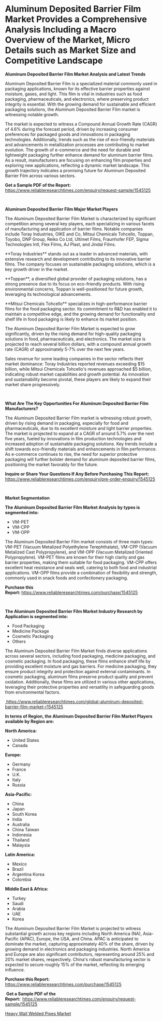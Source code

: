 <p><h1>Aluminum Deposited Barrier Film Market Provides a Comprehensive Analysis Including a Macro Overview of the Market, Micro Details such as Market Size and Competitive Landscape</h1></p><p><strong>Aluminum Deposited Barrier Film Market Analysis and Latest Trends</strong></p>
<p><p>Aluminum Deposited Barrier Film is a specialized material commonly used in packaging applications, known for its effective barrier properties against moisture, gases, and light. This film is vital in industries such as food packaging, pharmaceuticals, and electronics, where preserving product integrity is essential. With the growing demand for sustainable and efficient packaging solutions, the Aluminum Deposited Barrier Film market is witnessing notable growth.</p><p>The market is expected to witness a Compound Annual Growth Rate (CAGR) of 4.6% during the forecast period, driven by increasing consumer preferences for packaged goods and innovations in packaging technologies. Additionally, trends such as the rise of eco-friendly materials and advancements in metallization processes are contributing to market evolution. The growth of e-commerce and the need for durable and lightweight packaging further enhance demand for aluminum barrier films. As a result, manufacturers are focusing on enhancing film properties and exploring new applications, reflecting a dynamic market landscape. This growth trajectory indicates a promising future for Aluminum Deposited Barrier Film across various sectors.</p></p>
<p><strong>Get a Sample PDF of the Report:&nbsp;</strong> <a href="https://www.reliableresearchtimes.com/enquiry/request-sample/1545125?utm_campaign=2033&utm_medium=2&utm_source=Github&utm_content=ia&utm_term=06022025&utm_id=aluminum-deposited-barrier-film">https://www.reliableresearchtimes.com/enquiry/request-sample/1545125</a></p>
<p>&nbsp;</p>
<p><strong>Aluminum Deposited Barrier Film Major Market Players</strong></p>
<p><p>The Aluminum Deposited Barrier Film Market is characterized by significant competition among several key players, each specializing in various facets of manufacturing and application of barrier films. Notable companies include Toray Industries, OIKE and Co, Mitsui Chemicals Tohcello, Toppan, Toyobo, DNP Group, Reiko Co Ltd, Ultimet Films, Fraunhofer FEP, Sigma Technologies Intl, Flex Films, AJ Plast, and Jindal Films.</p><p>**Toray Industries** stands out as a leader in advanced materials, with extensive research and development contributing to its innovative barrier films. The company focuses on sustainable packaging solutions, which is a key growth driver in the market.</p><p>**Toppan**, a diversified global provider of packaging solutions, has a strong presence due to its focus on eco-friendly products. With rising environmental concerns, Toppan is well-positioned for future growth, leveraging its technological advancements.</p><p>**Mitsui Chemicals Tohcello** specializes in high-performance barrier films for the food packaging sector. Its commitment to R&D has enabled it to maintain a competitive edge, and the growing demand for functionality and shelf life in food packaging is likely to enhance its market position.</p><p>The Aluminum Deposited Barrier Film Market is expected to grow significantly, driven by the rising demand for high-quality packaging solutions in food, pharmaceuticals, and electronics. The market size is projected to reach several billion dollars, with a compound annual growth rate (CAGR) of approximately 5-7% over the next few years.</p><p>Sales revenue for some leading companies in the sector reflects their market dominance: Toray Industries reported revenues exceeding $15 billion, while Mitsui Chemicals Tohcello's revenues approached $5 billion, indicating robust market capabilities and growth potential. As innovation and sustainability become pivotal, these players are likely to expand their market share progressively.</p></p>
<p>&nbsp;</p>
<p><strong>What Are The Key Opportunities For Aluminum Deposited Barrier Film Manufacturers?</strong></p>
<p><p>The Aluminum Deposited Barrier Film market is witnessing robust growth, driven by rising demand in packaging, especially for food and pharmaceuticals, due to its excellent moisture and light barrier properties. The market is projected to expand at a CAGR of around 5.7% over the next five years, fueled by innovations in film production technologies and increased adoption of sustainable packaging solutions. Key trends include a shift towards eco-friendly materials and enhancements in film performance. As e-commerce continues to rise, the need for superior protective packaging will further bolster demand for aluminum deposited barrier films, positioning the market favorably for the future.</p></p>
<p><strong>Inquire or Share Your Questions If Any Before Purchasing This Report:</strong> <a href="https://www.reliableresearchtimes.com/enquiry/pre-order-enquiry/1545125?utm_campaign=2033&utm_medium=2&utm_source=Github&utm_content=ia&utm_term=06022025&utm_id=aluminum-deposited-barrier-film">https://www.reliableresearchtimes.com/enquiry/pre-order-enquiry/1545125</a></p>
<p>&nbsp;</p>
<p><strong>Market Segmentation</strong></p>
<p><strong>The Aluminum Deposited Barrier Film Market Analysis by types is segmented into:</strong></p>
<p><ul><li>VM-PET</li><li>VM-CPP</li><li>VM-OPP</li></ul></p>
<p><p>The Aluminum Deposited Barrier Film market consists of three main types: VM-PET (Vacuum Metalized Polyethylene Terephthalate), VM-CPP (Vacuum Metalized Cast Polypropylene), and VM-OPP (Vacuum Metalized Oriented Polypropylene). VM-PET films are known for their high clarity and gas barrier properties, making them suitable for food packaging. VM-CPP offers excellent heat resistance and seals well, catering to both food and industrial applications. VM-OPP films provide a combination of flexibility and strength, commonly used in snack foods and confectionery packaging.</p></p>
<p><strong>Purchase this Report:&nbsp;</strong><a href="https://www.reliableresearchtimes.com/purchase/1545125?utm_campaign=2033&utm_medium=2&utm_source=Github&utm_content=ia&utm_term=06022025&utm_id=aluminum-deposited-barrier-film">https://www.reliableresearchtimes.com/purchase/1545125</a></p>
<p>&nbsp;</p>
<p><strong>The Aluminum Deposited Barrier Film Market Industry Research by Application is segmented into:</strong></p>
<p><ul><li>Food Packaging</li><li>Medicine Package</li><li>Cosmetic Packaging</li><li>Others</li></ul></p>
<p><p>The Aluminum Deposited Barrier Film Market finds diverse applications across several sectors, including food packaging, medicine packaging, and cosmetic packaging. In food packaging, these films enhance shelf life by providing excellent moisture and gas barriers. For medicine packaging, they ensure product integrity and protection against external contaminants. In cosmetic packaging, aluminum films preserve product quality and prevent oxidation. Additionally, these films are utilized in various other applications, leveraging their protective properties and versatility in safeguarding goods from environmental factors.</p></p>
<p><a href="https://www.reliableresearchtimes.com/global-aluminum-deposited-barrier-film-market-r1545125?utm_campaign=2033&utm_medium=2&utm_source=Github&utm_content=ia&utm_term=06022025&utm_id=aluminum-deposited-barrier-film">&nbsp;https://www.reliableresearchtimes.com/global-aluminum-deposited-barrier-film-market-r1545125</a></p>
<p><strong>In terms of Region, the Aluminum Deposited Barrier Film Market Players available by Region are:</strong></p>
<p>
    <p> <strong> North America: </strong>
        <ul>
            <li>United States</li>
            <li>Canada</li>
        </ul>
        </p> 
    <p> <strong> Europe: </strong>
        <ul>
            <li>Germany</li>
            <li>France</li>
            <li>U.K.</li>
            <li>Italy</li>
            <li>Russia</li>
        </ul>
        </p> 
    <p> <strong> Asia-Pacific: </strong>
        <ul>
            <li>China</li>
            <li>Japan</li>
            <li>South Korea</li>
            <li>India</li>
            <li>Australia</li>
            <li>China Taiwan</li>
            <li>Indonesia</li>
            <li>Thailand</li>
            <li>Malaysia</li>
        </ul>
        </p> 
    <p> <strong> Latin America: </strong>
        <ul>
            <li>Mexico</li>
            <li>Brazil</li>
            <li>Argentina Korea</li>
            <li>Colombia</li>
        </ul>
        </p> 
    <p> <strong> Middle East & Africa: </strong>
        <ul>
            <li>Turkey</li>
            <li>Saudi</li>
            <li>Arabia</li>
            <li>UAE</li>
            <li>Korea</li>
        </ul>
    </p>
    </p>
<p><p>The Aluminum Deposited Barrier Film Market is projected to witness substantial growth across key regions including North America (NA), Asia-Pacific (APAC), Europe, the USA, and China. APAC is anticipated to dominate the market, capturing approximately 40% of the share, driven by growing demand in electronics and packaging industries. North America and Europe are also significant contributors, representing around 25% and 20% market shares, respectively. China's robust manufacturing sector is expected to secure roughly 15% of the market, reflecting its emerging influence.</p></p>
<p><strong>Purchase this Report: </strong><a href="https://www.reliableresearchtimes.com/purchase/1545125?utm_campaign=2033&utm_medium=2&utm_source=Github&utm_content=ia&utm_term=06022025&utm_id=aluminum-deposited-barrier-film">https://www.reliableresearchtimes.com/purchase/1545125</a></p>
<p>&nbsp;<strong>Get a Sample PDF of the Report:&nbsp;&nbsp;</strong><a href="https://www.reliableresearchtimes.com/enquiry/request-sample/1545125?utm_campaign=2033&utm_medium=2&utm_source=Github&utm_content=ia&utm_term=06022025&utm_id=aluminum-deposited-barrier-film">https://www.reliableresearchtimes.com/enquiry/request-sample/1545125</a></p>
<p><strong></strong></p>
<p><p><a href="https://github.com/ygfu6u/Market-Research-Report-List-1/blob/main/heavy-wall-welded-pipes-market.md?utm_campaign=2033&utm_medium=2&utm_source=Github&utm_content=ia&utm_term=06022025&utm_id=aluminum-deposited-barrier-film">Heavy Wall Welded Pipes Market</a></p></p>